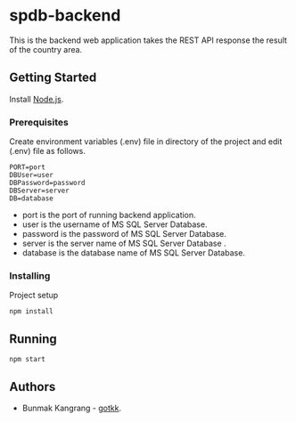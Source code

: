 # spdb-backend
This is the backend web application takes the REST API response the result of the country area.

## Getting Started
Install [Node.js](https://nodejs.org/en/).

### Prerequisites
Create environment variables (.env) file in directory of the project and edit (.env) file as follows.
```
PORT=port
DBUser=user
DBPassword=password
DBServer=server
DB=database
```
* port is the port of running backend application.
* user is the username of MS SQL Server Database.
* password is the password of MS SQL Server Database.
* server is the server name of MS SQL Server Database .
* database is the database name of MS SQL Server Database.

### Installing
Project setup
```
npm install
```

## Running
```
npm start
```

## Authors
* Bunmak Kangrang - [gotkk](https://github.com/gotkk).
